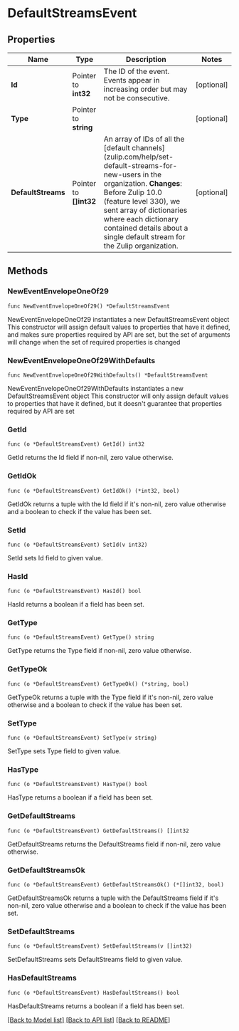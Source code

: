 # DefaultStreamsEvent

## Properties

Name | Type | Description | Notes
------------ | ------------- | ------------- | -------------
**Id** | Pointer to **int32** | The ID of the event. Events appear in increasing order but may not be consecutive.  | [optional] 
**Type** | Pointer to **string** |  | [optional] 
**DefaultStreams** | Pointer to **[]int32** | An array of IDs of all the [default channels](zulip.com/help/set-default-streams-for-new-users in the organization.  **Changes**: Before Zulip 10.0 (feature level 330), we sent array of dictionaries where each dictionary contained details about a single default stream for the Zulip organization.  | [optional] 

## Methods

### NewEventEnvelopeOneOf29

`func NewEventEnvelopeOneOf29() *DefaultStreamsEvent`

NewEventEnvelopeOneOf29 instantiates a new DefaultStreamsEvent object
This constructor will assign default values to properties that have it defined,
and makes sure properties required by API are set, but the set of arguments
will change when the set of required properties is changed

### NewEventEnvelopeOneOf29WithDefaults

`func NewEventEnvelopeOneOf29WithDefaults() *DefaultStreamsEvent`

NewEventEnvelopeOneOf29WithDefaults instantiates a new DefaultStreamsEvent object
This constructor will only assign default values to properties that have it defined,
but it doesn't guarantee that properties required by API are set

### GetId

`func (o *DefaultStreamsEvent) GetId() int32`

GetId returns the Id field if non-nil, zero value otherwise.

### GetIdOk

`func (o *DefaultStreamsEvent) GetIdOk() (*int32, bool)`

GetIdOk returns a tuple with the Id field if it's non-nil, zero value otherwise
and a boolean to check if the value has been set.

### SetId

`func (o *DefaultStreamsEvent) SetId(v int32)`

SetId sets Id field to given value.

### HasId

`func (o *DefaultStreamsEvent) HasId() bool`

HasId returns a boolean if a field has been set.

### GetType

`func (o *DefaultStreamsEvent) GetType() string`

GetType returns the Type field if non-nil, zero value otherwise.

### GetTypeOk

`func (o *DefaultStreamsEvent) GetTypeOk() (*string, bool)`

GetTypeOk returns a tuple with the Type field if it's non-nil, zero value otherwise
and a boolean to check if the value has been set.

### SetType

`func (o *DefaultStreamsEvent) SetType(v string)`

SetType sets Type field to given value.

### HasType

`func (o *DefaultStreamsEvent) HasType() bool`

HasType returns a boolean if a field has been set.

### GetDefaultStreams

`func (o *DefaultStreamsEvent) GetDefaultStreams() []int32`

GetDefaultStreams returns the DefaultStreams field if non-nil, zero value otherwise.

### GetDefaultStreamsOk

`func (o *DefaultStreamsEvent) GetDefaultStreamsOk() (*[]int32, bool)`

GetDefaultStreamsOk returns a tuple with the DefaultStreams field if it's non-nil, zero value otherwise
and a boolean to check if the value has been set.

### SetDefaultStreams

`func (o *DefaultStreamsEvent) SetDefaultStreams(v []int32)`

SetDefaultStreams sets DefaultStreams field to given value.

### HasDefaultStreams

`func (o *DefaultStreamsEvent) HasDefaultStreams() bool`

HasDefaultStreams returns a boolean if a field has been set.


[[Back to Model list]](../README.md#documentation-for-models) [[Back to API list]](../README.md#documentation-for-api-endpoints) [[Back to README]](../README.md)


